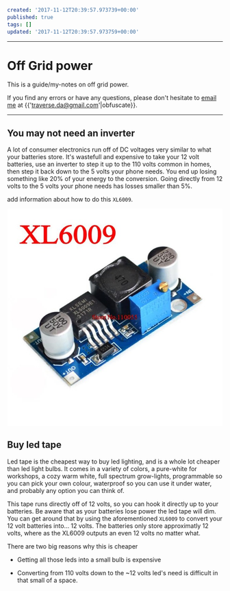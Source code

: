 ```yaml
created: '2017-11-12T20:39:57.973739+00:00'
published: true
tags: []
updated: '2017-11-12T20:39:57.973759+00:00'

```
---
# Off Grid power

This is a guide/my-notes on off grid power.

If you find any errors or have any questions, please don't hesitate to
[email me](mailto:{{'traverse.da@gmail.com'|obfuscate}})
at {{'traverse.da@gmail.com'|obfuscate}}.

---

## You may not need an inverter

A lot of consumer electronics run off of DC voltages very similar to what your
batteries store. It's wastefull and expensive to take
your 12 volt batteries, use an inverter to step it up
to the 110 volts common in homes, then step it back down to the 5 volts your
phone needs. You end up losing something like 20% of your energy to the
conversion. Going directly from 12 volts to the 5 volts your phone needs has
losses smaller than 5%.

add information about how to do this `XL6009`.

![](media/offGridPower/XL6009.jpg "XL6009 DC-DC power converter")

## Buy led tape

Led tape is the cheapest way to buy led lighting, and is a whole lot cheaper
than led light bulbs. It comes in a variety of colors, a pure-white for
workshops, a cozy warm white, full spectrum grow-lights, programmable so you can
pick your own colour, waterproof so you can use it under water, and probably any
option you can think of.

This tape runs directly off of 12 volts, so you can hook it directly up to your
batteries. Be aware that as your batteries lose power the led tape will dim. You
can get around that by using the aforementioned `XL6009` to convert your 12
volt batteries into... 12 volts. The batteries only store approximatly 12 volts, where as
the XL6009 outputs an even 12 volts no matter what.

There are two big reasons why this is cheaper

 * Getting all those leds into a small bulb is expensive

 * Converting from 110 volts down to the ~12 volts led's need is difficult in
   that small of a space.

